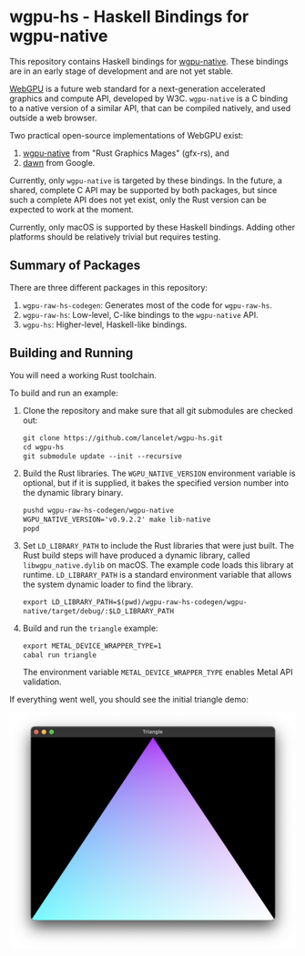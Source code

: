 # wgpu-hs - Haskell Bindings for wgpu-native

This repository contains Haskell bindings for
[wgpu-native](https://github.com/gfx-rs/wgpu-native).
These bindings are in an early stage of development and are not yet stable.

[WebGPU](https://en.wikipedia.org/wiki/WebGPU) is a future web standard for a
next-generation accelerated graphics and compute API, developed by W3C.
`wgpu-native` is a C binding to a native version of a similar API, that can be
compiled natively, and used outside a web browser.

Two practical open-source implementations of WebGPU exist:
  1. [wgpu-native](https://github.com/gfx-rs/wgpu-native) from "Rust Graphics
     Mages" (gfx-rs), and
  2. [dawn](https://dawn.googlesource.com/dawn) from Google.
  
Currently, only `wgpu-native` is targeted by these bindings. In the future, a
shared, complete C API may be supported by both packages, but since such a
complete API does not yet exist, only the Rust version can be expected to work
at the moment.

Currently, only macOS is supported by these Haskell bindings. Adding other
platforms should be relatively trivial but requires testing.

## Summary of Packages

There are three different packages in this repository:

  1. `wgpu-raw-hs-codegen`: Generates most of the code for `wgpu-raw-hs`.
  2. `wgpu-raw-hs`: Low-level, C-like bindings to the `wgpu-native` API.
  3. `wgpu-hs`: Higher-level, Haskell-like bindings.

## Building and Running

You will need a working Rust toolchain.

To build and run an example:

  1. Clone the repository and make sure that all git submodules are checked
     out:
     
     ```
     git clone https://github.com/lancelet/wgpu-hs.git
     cd wgpu-hs
     git submodule update --init --recursive
     ```
       
  2. Build the Rust libraries. The `WGPU_NATIVE_VERSION` environment variable
     is optional, but if it is supplied, it bakes the specified version number
     into the dynamic library binary.
  
     ```
     pushd wgpu-raw-hs-codegen/wgpu-native
     WGPU_NATIVE_VERSION='v0.9.2.2' make lib-native
     popd
     ```
     
  3. Set `LD_LIBRARY_PATH` to include the Rust libraries that were just built.
     The Rust build steps will have produced a dynamic library, called
     `libwgpu_native.dylib` on macOS. The example code loads this library at
     runtime. `LD_LIBRARY_PATH` is a standard environment variable that allows
     the system dynamic loader to find the library.
  
     ```
     export LD_LIBRARY_PATH=$(pwd)/wgpu-raw-hs-codegen/wgpu-native/target/debug/:$LD_LIBRARY_PATH
     ```
     
  4. Build and run the `triangle` example:
  
     ```
     export METAL_DEVICE_WRAPPER_TYPE=1
     cabal run triangle
     ```
     
     The environment variable `METAL_DEVICE_WRAPPER_TYPE` enables Metal API
     validation.
     
If everything went well, you should see the initial triangle demo:

![triangle demo](triangle-demo.png)
